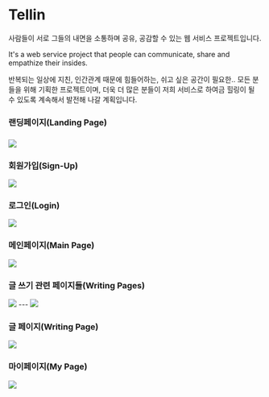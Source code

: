 # Tellin
사람들이 서로 그들의 내면을 소통하며 공유, 공감할 수 있는 웹 서비스 프로젝트입니다.

It's a web service project that people can communicate, share and empathize their insides.

반복되는 일상에 지친, 인간관계 때문에 힘들어하는, 쉬고 싶은 공간이 필요한.. 모든 분들을 위해 기획한 프로젝트이며, 더욱 더 많은 분들이 저희 서비스로 하여금 힐링이 될 수 있도록 계속해서 발전해 나갈 계획입니다.



<h3>랜딩페이지(Landing Page)<h3>
<img src = "./Pages/LandingPage.jpg"/>


<h3>회원가입(Sign-Up)</h3>
<img src = "./Pages/SignUp.jpg"/>


<h3>로그인(Login)</h3>
<img src = "./Pages/Login.jpg"/>


<h3>메인페이지(Main Page)</h3>
<img src = "./Pages/MainPage.jpg"/>


<h3>글 쓰기 관련 페이지들(Writing Pages)</h3>
<img src = "./Pages/Writing.jpg"/>
---
<img src = "./Pages/PageSetting.jpg"/>


<h3>글 페이지(Writing Page)</h3>
<img src = "./Pages/showWriting.jpg"/>


<h3>마이페이지(My Page)</h3>
<img src = "./Pages/MyPage.jpg"/>

